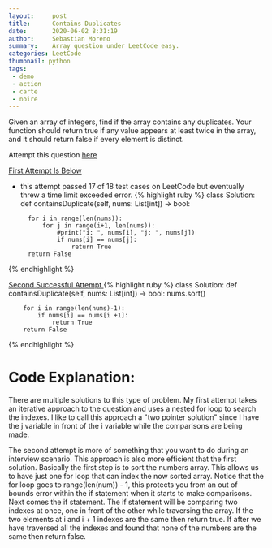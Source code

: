 ```yaml
---
layout:     post
title:      Contains Duplicates
date:       2020-06-02 8:31:19
author:     Sebastian Moreno
summary:    Array question under LeetCode easy.
categories: LeetCode
thumbnail: python
tags:
 - demo
 - action
 - carte
 - noire
---
```


Given an array of integers, find if the array contains any duplicates.
Your function should return true if any value appears at least twice in the array, and it should return false if every element is distinct.

Attempt this question [here][1]

<ins> First Attempt Is Below</ins>
* this attempt passed 17 of 18 test cases on LeetCode but eventually threw a time limit exceeded error.
{% highlight ruby %}
class Solution:
    def containsDuplicate(self, nums: List[int]) -> bool:

        for i in range(len(nums)):
            for j in range(i+1, len(nums)):
                #print("i: ", nums[i], "j: ", nums[j])
                if nums[i] == nums[j]:
                    return True
        return False

{% endhighlight %}

<ins> Second Successful Attempt </ins>
{% highlight ruby %}
class Solution:
    def containsDuplicate(self, nums: List[int]) -> bool:
        nums.sort()

        for i in range(len(nums)-1):
            if nums[i] == nums[i +1]:
                return True
        return False
{% endhighlight %}

# Code Explanation:
There are multiple solutions to this type of problem. My first attempt takes an iterative approach to the question and uses a nested for loop to search the indexes. I like to call this approach a "two pointer solution" since I have the j variable in front of the i variable while the comparisons are being made.

The second attempt is more of something that you want to do during an interview scenario. This approach is also more efficient that the first solution. Basically the first step is to sort the numbers array. This allows us to have just one for loop that can index the now sorted array. Notice that the for loop goes to range(len(num))  - 1, this protects you from an out of bounds error within the if statement when it starts to make comparisons. Next comes the if statement. The if statement will be comparing two indexes at once, one in front of the other while traversing the array. If the two elements at i and i + 1 indexes are the same then return true. If after we have traversed all the indexes and found that none of the numbers are the same then return false.

[1]: https://leetcode.com/explore/interview/card/top-interview-questions-easy/92/array/578/
